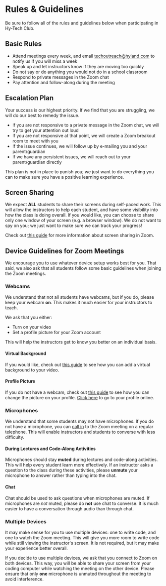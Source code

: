 # Rules & Guidelines
Be sure to follow all of the rules and guidelines below when participating in Hy-Tech Club.

## Basic Rules
- Attend meetings every week, and email [techoutreach@hyland.com](mailto:techoutreach@hyland.com) to notify us if you will miss a week
- Speak up and let instructors know if they are moving too quickly
- Do not say or do anything you would not do in a school classroom
- Respond to private messages in the Zoom chat
- Pay attention and follow-along during the meeting

## Escalation Plan
Your success is our highest priority. If we find that you are struggling, we will do our best to remedy the issue.

- If you are not responsive to a private message in the Zoom chat, we will try to get your attention out loud
- If you are not responsive at that point, we will create a Zoom breakout room to meet with you
- If the issue continues, we will follow up by e-mailing you and your parent/guardian
- If we have any persistent issues, we will reach out to your parent/guardian directly

This plan is not in place to punish you; we just want to do everything you can to make sure you have a positive learning experience.

## Screen Sharing
We expect **ALL** students to share their screens during self-paced work. This will allow the instructors to help each student, and have some visibility into how the class is doing overall. If you would like, you can choose to share only one window of your screen (e.g. a browser window). We do not want to spy on you; we just want to make sure we can track your progress!

Check out [this guide](https://support.zoom.us/hc/en-us/articles/201362153-Sharing-your-screen) for more information about screen sharing in Zoom.

## Device Guidelines for Zoom Meetings
We encourage you to use whatever device setup works best for you. That said, we also ask that all students follow some basic guidelines when joining the Zoom meetings.

### Webcams
We understand that not all students have webcams, but if you do, please keep your webcam **on**. This makes it much easier for your instructors to teach.

We ask that you either:
- Turn on your video
- Set a profile picture for your Zoom account

This will help the instructors get to know you better on an individual basis.

#### Virtual Background
If you would like, check out [this guide](https://support.zoom.us/hc/en-us/articles/210707503-Virtual-Background#:~:text=Zoom%20desktop%20client.-,Click%20Settings.,image%20by%20clicking%20%2BAdd%20Image.) to see how you can add a virtual background to your video.

#### Profile Picture
If you do not have a webcam, check out [this guide](https://support.zoom.us/hc/en-us/articles/201363203-Customizing-your-profile) to see how you can change the picture on your profile. [Click here](https://zoom.us/profile) to go to your profile online.

### Microphones
We understand that some students may not have microphones. If you do not have a microphone, you can [call in](https://support.zoom.us/hc/en-us/articles/201362663-Joining-a-meeting-by-phone) to the Zoom meeting on a regular telephone. This will enable instructors and students to converse with less difficulty.

#### During Lectures and Code-Along Activities
Microphones should stay **muted** during lectures and code-along activities. This will help every student learn more effectively. If an instructor asks a question to the class during these activities, please **unmute** your microphone to answer rather than typing into the chat.

#### Chat
Chat should be used to ask questions when microphones are muted. If microphones are _not_ muted, please do **not** use chat to converse. It is much easier to have a conversation through audio than through chat.

### Multiple Devices
It may make sense for you to use multiple devices: one to write code, and one to watch the Zoom meeting. This will give you more room to write code while still viewing the instructor's screen. It is not required, but it may make your experience better overall.

If you decide to use multiple devices, we ask that you connect to Zoom on both devices. This way, you will be able to share your screen from your coding computer while watching the meeting on the other device. Please ensure that only **one** microphone is unmuted throughout the meeting to avoid interference.